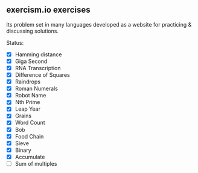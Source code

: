 ## exercism.io exercises

Its problem set in many languages developed as a website for practicing & discussing solutions.

Status:

- [x] Hamming distance
- [x] Giga Second
- [x] RNA Transcription
- [x] Difference of Squares
- [x] Raindrops
- [x] Roman Numerals
- [x] Robot Name
- [x] Nth Prime
- [x] Leap Year
- [x] Grains
- [x] Word Count
- [x] Bob
- [x] Food Chain
- [x] Sieve
- [x] Binary
- [x] Accumulate
- [ ] Sum of multiples
